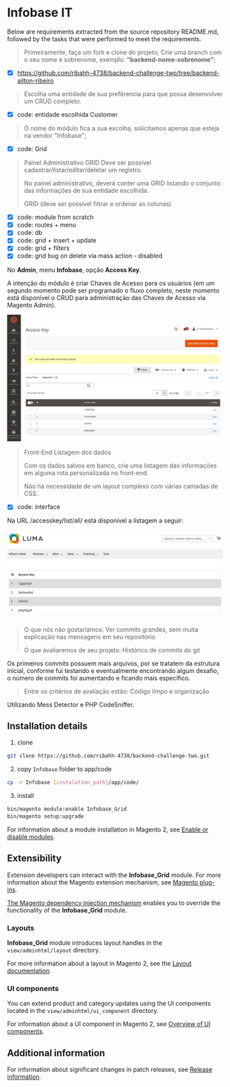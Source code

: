 
# Infobase IT

Below are requirements extracted from the source repository README.md, followed by the tasks that were performed to meet the requirements.

> Primeiramente, faça um fork e clone do projeto;
> Crie uma branch com o seu nome e sobrenome, exemplo: **"backend-nome-sobrenome"**;

- [x] https://github.com/ribahh-4738/backend-challenge-two/tree/backend-ailton-ribeiro

> Escolha uma entidade de sua prefêrencia para que possa desenvolver um CRUD completo.

- [x] code: entidade escolhida Customer

> O nome do módulo fica a sua escolha, solicitamos apenas que esteja na vendor "Infobase";

- [x] code: Grid

> Painel Administrativo
> 	GRID 
> 		Deve ser possível cadastrar/listar/editar/deletar um registro.
> 		
> No painel administrativo, deverá conter uma GRID listando o conjunto das informações de sua entidade escolhida.
>
> GRID (deve ser possível filtrar e ordenar as colunas)

- [x] code: module from scratch 
- [x] code: routes + menu
- [x] code: db
- [x] code: grid + insert + update
- [x] code: grid + filters 
- [x] code: grid bug on delete via mass action - disabled 

No **Admin**, menu **Infobase**, opção **Access Key**.

A intenção do módulo é criar Chaves de Acesso para os usuários (em um segundo momento pode ser programado o fluxo completo, neste momento está disponível o CRUD para administração das Chaves de Acesso via Magento Admin).

![](Infobase/Grid/README_image_1.png)

> Front-End
> 	Listagem dos dados 
>
> Com os dados salvos em banco, crie uma listagem das informações em alguma rota personalizada no front-end.
>
> Não há necessidade de um layout complexo com várias camadas de CSS.

- [x] code: interface

Na URL /accesskey/list/all/ está disponível a listagem a seguir:

![](Infobase/Grid/README_image_2.png)

> O que nós não gostaríamos:
> 	Ver commits grandes, sem muita explicação nas mensagens em seu repositório
>
> O que avaliaremos de seu projeto:
> 	Histórico de commits do git

Os primeiros commits possuem mais arquivos, por se tratatem da estrutura inicial, conforme fui testando e eventualmente encontrando algum desafio, o número de commits foi aumentando e ficando mais específico.

> Entre os critérios de avaliação estão:
> 	Código limpo e organização

Utilizando Mess Detector e PHP CodeSniffer.


## Installation details

1. clone

```bash
git clone https://github.com/ribahh-4738/backend-challenge-two.git
```

2. copy `Infobase` folder to app/code

```bash
cp -r Infobase [instalation_path]/app/code/
```

3. install

```bash
bin/magento module:enable Infobase_Grid
bin/magento setup:upgrade
```

For information about a module installation in Magento 2, see [Enable or disable modules](https://devdocs.magento.com/guides/v2.4/install-gde/install/cli/install-cli-subcommands-enable.html).

## Extensibility

Extension developers can interact with the **Infobase_Grid** module. For more information about the Magento extension mechanism, see [Magento plug-ins](https://devdocs.magento.com/guides/v2.4/extension-dev-guide/plugins.html).

[The Magento dependency injection mechanism](https://devdocs.magento.com/guides/v2.4/extension-dev-guide/depend-inj.html) enables you to override the functionality of the **Infobase_Grid** module.

### Layouts

**Infobase_Grid** module introduces layout handles in the `view/adminhtml/layout` directory.

For more information about a layout in Magento 2, see the [Layout documentation](https://devdocs.magento.com/guides/v2.4/frontend-dev-guide/layouts/layout-overview.html).

### UI components

You can extend product and category updates using the UI components located in the `view/adminhtml/ui_component` directory.

For information about a UI component in Magento 2, see [Overview of UI components](https://devdocs.magento.com/guides/v2.4/ui_comp_guide/bk-ui_comps.html).

## Additional information

For information about significant changes in patch releases, see [Release information](https://devdocs.magento.com/guides/v2.4/release-notes/bk-release-notes.html).

